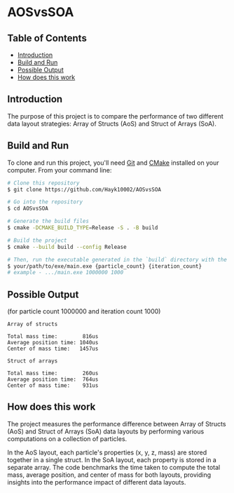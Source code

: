 # AOSvsSOA

## Table of Contents
- [Introduction](#introduction)
- [Build and Run](#build-and-run)
- [Possible Output](#possible-output)
- [How does this work](#how-does-this-work)

## Introduction
The purpose of this project is to compare the performance of two different data layout strategies: Array of Structs (AoS) and Struct of Arrays (SoA).

## Build and Run
To clone and run this project, you'll need [Git](https://git-scm.com) and [CMake](https://cmake.org/) installed on your computer. From your command line:

```bash
# Clone this repository
$ git clone https://github.com/Hayk10002/AOSvsSOA

# Go into the repository
$ cd AOSvsSOA

# Generate the build files
$ cmake -DCMAKE_BUILD_TYPE=Release -S . -B build

# Build the project
$ cmake --build build --config Release

# Then, run the executable generated in the `build` directory with the number of particles and iterations to run the test.
$ your/path/to/exe/main.exe {particle_count} {iteration_count}
# example - .../main.exe 1000000 1000
```

## Possible Output
(for particle count 1000000 and iteration count 1000)

```
Array of structs

Total mass time:        816us
Average position time: 1040us
Center of mass time:   1457us

Struct of arrays

Total mass time:        260us
Average position time:  764us
Center of mass time:    931us
```

## How does this work
The project measures the performance difference between Array of Structs (AoS) and Struct of Arrays (SoA) data layouts by performing various computations on a collection of particles.

In the AoS layout, each particle's properties (x, y, z, mass) are stored together in a single struct. In the SoA layout, each property is stored in a separate array. The code benchmarks the time taken to compute the total mass, average position, and center of mass for both layouts, providing insights into the performance impact of different data layouts.
